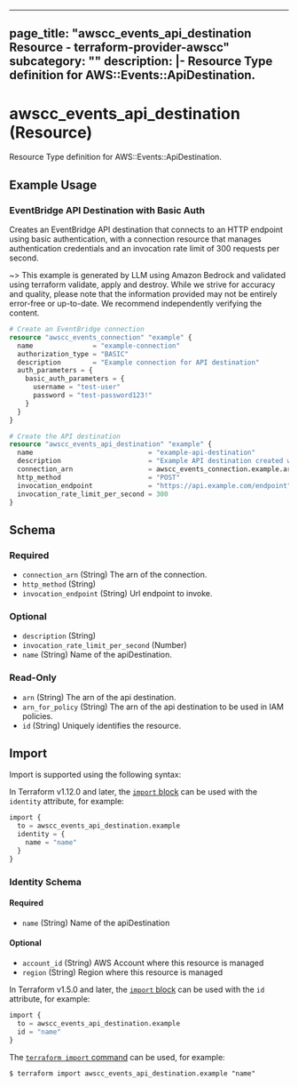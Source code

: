
---
page_title: "awscc_events_api_destination Resource - terraform-provider-awscc"
subcategory: ""
description: |-
  Resource Type definition for AWS::Events::ApiDestination.
---

# awscc_events_api_destination (Resource)

Resource Type definition for AWS::Events::ApiDestination.

## Example Usage

### EventBridge API Destination with Basic Auth

Creates an EventBridge API destination that connects to an HTTP endpoint using basic authentication, with a connection resource that manages authentication credentials and an invocation rate limit of 300 requests per second.

~> This example is generated by LLM using Amazon Bedrock and validated using terraform validate, apply and destroy. While we strive for accuracy and quality, please note that the information provided may not be entirely error-free or up-to-date. We recommend independently verifying the content.

```terraform
# Create an EventBridge connection
resource "awscc_events_connection" "example" {
  name               = "example-connection"
  authorization_type = "BASIC"
  description        = "Example connection for API destination"
  auth_parameters = {
    basic_auth_parameters = {
      username = "test-user"
      password = "test-password123!"
    }
  }
}

# Create the API destination
resource "awscc_events_api_destination" "example" {
  name                             = "example-api-destination"
  description                      = "Example API destination created with AWSCC"
  connection_arn                   = awscc_events_connection.example.arn
  http_method                      = "POST"
  invocation_endpoint              = "https://api.example.com/endpoint"
  invocation_rate_limit_per_second = 300
}
```

<!-- schema generated by tfplugindocs -->
## Schema

### Required

- `connection_arn` (String) The arn of the connection.
- `http_method` (String)
- `invocation_endpoint` (String) Url endpoint to invoke.

### Optional

- `description` (String)
- `invocation_rate_limit_per_second` (Number)
- `name` (String) Name of the apiDestination.

### Read-Only

- `arn` (String) The arn of the api destination.
- `arn_for_policy` (String) The arn of the api destination to be used in IAM policies.
- `id` (String) Uniquely identifies the resource.

## Import

Import is supported using the following syntax:

In Terraform v1.12.0 and later, the [`import` block](https://developer.hashicorp.com/terraform/language/import) can be used with the `identity` attribute, for example:

```terraform
import {
  to = awscc_events_api_destination.example
  identity = {
    name = "name"
  }
}
```

<!-- schema generated by tfplugindocs -->
### Identity Schema

#### Required

- `name` (String) Name of the apiDestination

#### Optional

- `account_id` (String) AWS Account where this resource is managed
- `region` (String) Region where this resource is managed

In Terraform v1.5.0 and later, the [`import` block](https://developer.hashicorp.com/terraform/language/import) can be used with the `id` attribute, for example:

```terraform
import {
  to = awscc_events_api_destination.example
  id = "name"
}
```

The [`terraform import` command](https://developer.hashicorp.com/terraform/cli/commands/import) can be used, for example:

```shell
$ terraform import awscc_events_api_destination.example "name"
```
